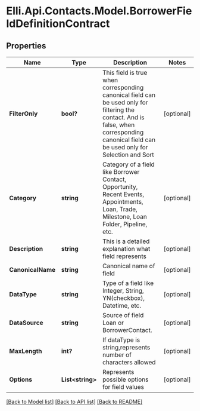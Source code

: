 # Elli.Api.Contacts.Model.BorrowerFieldDefinitionContract
## Properties

Name | Type | Description | Notes
------------ | ------------- | ------------- | -------------
**FilterOnly** | **bool?** | This field is true when corresponding canonical field can be used only for filtering the contact. And is false, when corresponding canonical field can be used only for Selection and Sort | [optional] 
**Category** | **string** | Category of a field like Borrower Contact, Opportunity, Recent Events, Appointments, Loan, Trade, Milestone, Loan Folder, Pipeline, etc.  | [optional] 
**Description** | **string** | This is a detailed explanation what field represents | [optional] 
**CanonicalName** | **string** | Canonical name of field | [optional] 
**DataType** | **string** | Type of a field like Integer, String, YN(checkbox), Datetime, etc. | [optional] 
**DataSource** | **string** | Source of field Loan or BorrowerContact. | [optional] 
**MaxLength** | **int?** | If dataType is string,represents number of characters allowed | [optional] 
**Options** | **List&lt;string&gt;** | Represents possible options for field values | [optional] 

[[Back to Model list]](../README.md#documentation-for-models) [[Back to API list]](../README.md#documentation-for-api-endpoints) [[Back to README]](../README.md)

